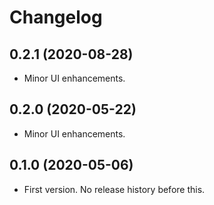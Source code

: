 ﻿# Changelog

## 0.2.1 (2020-08-28)

- Minor UI enhancements.

## 0.2.0 (2020-05-22)

- Minor UI enhancements.

## 0.1.0 (2020-05-06)

- First version. No release history before this.
